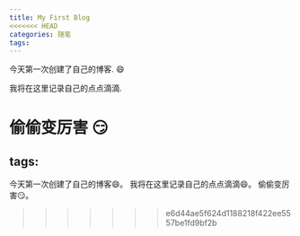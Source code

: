 ```yaml
---
title: My First Blog
<<<<<<< HEAD
categories: 随笔
tags:
---
```


今天第一次创建了自己的博客. :smile:  

我将在这里记录自己的点点滴滴.   

偷偷变厉害 :smirk:
=======
tags:
---

今天第一次创建了自己的博客:smile:。
我将在这里记录自己的点点滴滴:smile:。
偷偷变厉害:smirk:。
>>>>>>> e6d44ae5f624d1188218f422ee5557be1fd9bf2b
